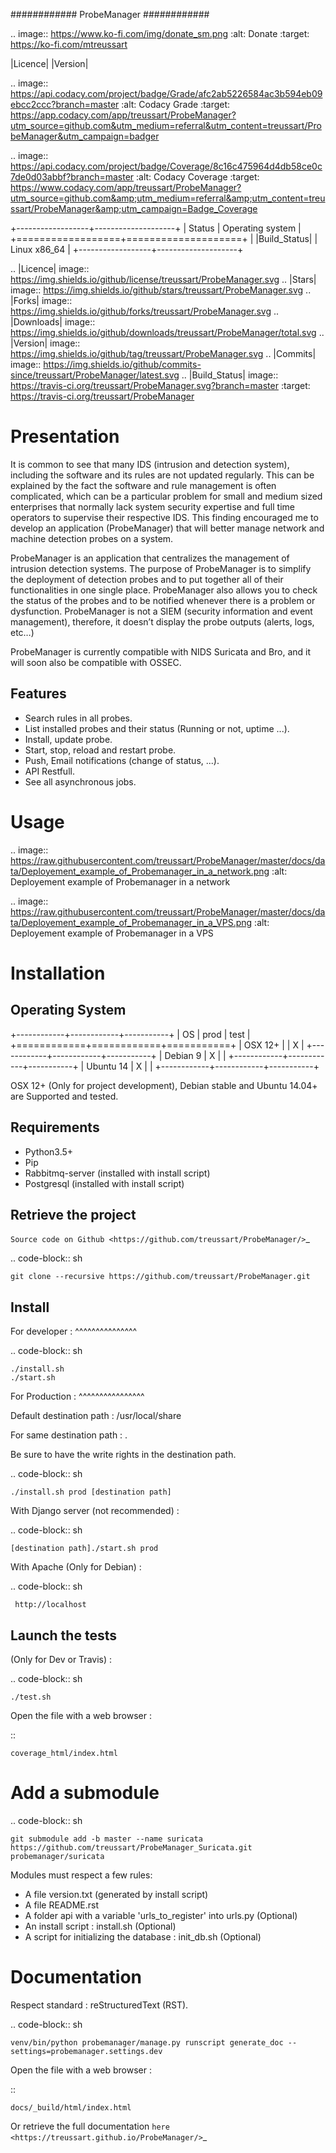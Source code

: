 ############
ProbeManager
############

.. image:: https://www.ko-fi.com/img/donate_sm.png
   :alt: Donate
   :target: https://ko-fi.com/mtreussart

|Licence| |Version|


.. image:: https://api.codacy.com/project/badge/Grade/afc2ab5226584ac3b594eb09ebcc2ccc?branch=master
   :alt: Codacy Grade
   :target: https://app.codacy.com/app/treussart/ProbeManager?utm_source=github.com&utm_medium=referral&utm_content=treussart/ProbeManager&utm_campaign=badger

.. image:: https://api.codacy.com/project/badge/Coverage/8c16c475964d4db58ce0c7de0d03abbf?branch=master
   :alt: Codacy Coverage
   :target: https://www.codacy.com/app/treussart/ProbeManager?utm_source=github.com&amp;utm_medium=referral&amp;utm_content=treussart/ProbeManager&amp;utm_campaign=Badge_Coverage

+------------------+--------------------+
| Status           | Operating system   |
+==================+====================+
| |Build_Status|   | Linux x86\_64      |
+------------------+--------------------+

.. |Licence| image:: https://img.shields.io/github/license/treussart/ProbeManager.svg
.. |Stars| image:: https://img.shields.io/github/stars/treussart/ProbeManager.svg
.. |Forks| image:: https://img.shields.io/github/forks/treussart/ProbeManager.svg
.. |Downloads| image:: https://img.shields.io/github/downloads/treussart/ProbeManager/total.svg
.. |Version| image:: https://img.shields.io/github/tag/treussart/ProbeManager.svg
.. |Commits| image:: https://img.shields.io/github/commits-since/treussart/ProbeManager/latest.svg
.. |Build_Status| image:: https://travis-ci.org/treussart/ProbeManager.svg?branch=master
   :target: https://travis-ci.org/treussart/ProbeManager

Presentation
============

It is common to see that many IDS (intrusion and detection system), including the software and its rules are not updated regularly. This can be explained by the fact the software and rule management is often complicated, which can be a particular problem for small and medium sized enterprises that normally lack system security expertise and full time operators to supervise their respective IDS. This finding encouraged me to develop an application (ProbeManager) that will better manage network and machine detection probes on a system.

ProbeManager is an application that centralizes the management of intrusion detection systems. The purpose of ProbeManager is to simplify the deployment of detection probes and to put together all of their functionalities in one single place. ProbeManager also allows you to check the status of the probes and to be notified whenever there is a problem or dysfunction. ProbeManager is not a SIEM (security information and event management), therefore, it doesn’t display the probe outputs (alerts, logs, etc…)

ProbeManager is currently compatible with NIDS Suricata and Bro, and it will soon also be compatible with OSSEC.

Features
--------

* Search rules in all probes.
* List installed probes and their status (Running or not, uptime ...).
* Install, update probe.
* Start, stop, reload and restart probe.
* Push, Email notifications (change of status, ...).
* API Restfull.
* See all asynchronous jobs.

Usage
=====

.. image:: https://raw.githubusercontent.com/treussart/ProbeManager/master/docs/data/Deployement_example_of_Probemanager_in_a_network.png
   :alt: Deployement example of Probemanager in a network

.. image:: https://raw.githubusercontent.com/treussart/ProbeManager/master/docs/data/Deployement_example_of_Probemanager_in_a_VPS.png
   :alt: Deployement example of Probemanager in a VPS

Installation
============

Operating System
----------------

+------------+------------+-----------+
|  OS        |    prod    |   test    |
+============+============+===========+
|  OSX 12+   |            |     X     |
+------------+------------+-----------+
|  Debian 9  |     X      |           |
+------------+------------+-----------+
|  Ubuntu 14 |     X      |           |
+------------+------------+-----------+

OSX 12+ (Only for project development), Debian stable and Ubuntu 14.04+ are Supported and tested.

Requirements
------------

-  Python3.5+
-  Pip
-  Rabbitmq-server (installed with install script)
-  Postgresql (installed with install script)

Retrieve the project
--------------------

`Source code on Github <https://github.com/treussart/ProbeManager/>`_

.. code-block:: sh

    git clone --recursive https://github.com/treussart/ProbeManager.git

Install
-------

For developer :
^^^^^^^^^^^^^^^

.. code-block:: sh

    ./install.sh
    ./start.sh

For Production :
^^^^^^^^^^^^^^^^

Default destination path : /usr/local/share

For same destination path : .

Be sure to have the write rights in the destination path.

.. code-block:: sh

    ./install.sh prod [destination path]

With Django server (not recommended) :

.. code-block:: sh

    [destination path]./start.sh prod

With Apache (Only for Debian) :

.. code-block:: sh

     http://localhost

Launch the tests
----------------

(Only for Dev or Travis) :

.. code-block:: sh

    ./test.sh


Open the file with a web browser :

::

    coverage_html/index.html


Add a submodule
===============

.. code-block:: sh

    git submodule add -b master --name suricata https://github.com/treussart/ProbeManager_Suricata.git probemanager/suricata

Modules must respect a few rules:

* A file version.txt (generated by install script)
* A file README.rst
* A folder api with a variable 'urls_to_register' into urls.py (Optional)
* An install script : install.sh (Optional)
* A script for initializing the database : init_db.sh (Optional)


Documentation
=============


Respect standard : reStructuredText (RST).

.. code-block:: sh

    venv/bin/python probemanager/manage.py runscript generate_doc --settings=probemanager.settings.dev


Open the file with a web browser :

::

    docs/_build/html/index.html

Or retrieve the full documentation `here <https://treussart.github.io/ProbeManager/>`_
